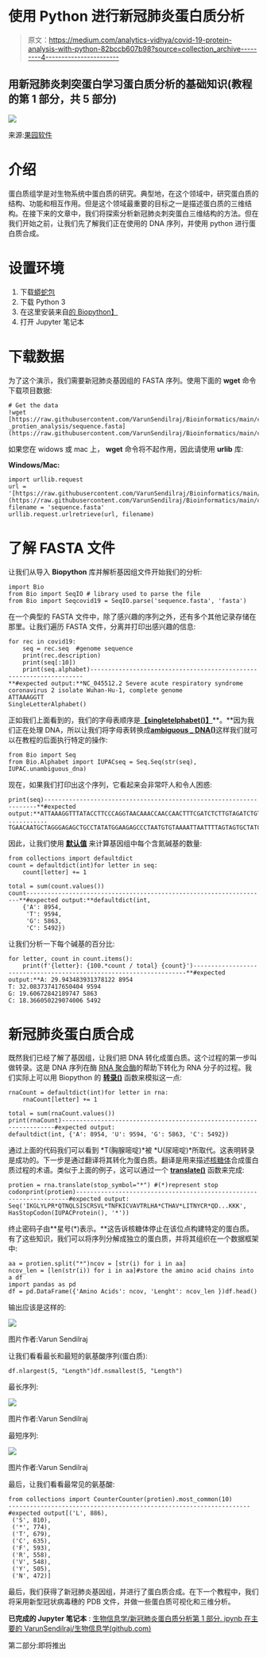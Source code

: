 # 使用 Python 进行新冠肺炎蛋白质分析

> 原文：<https://medium.com/analytics-vidhya/covid-19-protein-analysis-with-python-82bccb607b98?source=collection_archive---------4----------------------->

## 用新冠肺炎刺突蛋白学习蛋白质分析的基础知识(教程的第 1 部分，共 5 部分)

![](img/36eb28d46be9672b8e463f69465194c9.png)

来源:[果园软件](http://www.orchardsoft.com)

# 介绍

蛋白质组学是对生物系统中蛋白质的研究。典型地，在这个领域中，研究蛋白质的结构、功能和相互作用。但是这个领域最重要的目标之一是描述蛋白质的三维结构。在接下来的文章中，我们将探索分析新冠肺炎刺突蛋白三维结构的方法。但在我们开始之前，让我们先了解我们正在使用的 DNA 序列，并使用 python 进行蛋白质合成。

# 设置环境

1.  下载[蟒蛇包](https://docs.anaconda.com/anaconda/install/windows/)
2.  下载 Python 3
3.  在这里安装来自[的 Biopython】](https://anaconda.org/anaconda/biopython)
4.  打开 Jupyter 笔记本

# 下载数据

为了这个演示，我们需要新冠肺炎基因组的 FASTA 序列。使用下面的 **wget** 命令下载项目数据:

```
# Get the data
!wget [https://raw.githubusercontent.com/VarunSendilraj/Bioinformatics/main/covid19_basic _protien_analysis/sequence.fasta](https://raw.githubusercontent.com/VarunSendilraj/Bioinformatics/main/covid19_basic%20_protien_analysis/sequence.fasta)
```

如果您在 widows 或 mac 上， **wget** 命令将不起作用，因此请使用 **urlib** 库:

**Windows/Mac:**

```
import urllib.request
url = '[https://raw.githubusercontent.com/VarunSendilraj/Bioinformatics/main/covid19_basic%20_protien_analysis/sequence.fasta'](https://raw.githubusercontent.com/VarunSendilraj/Bioinformatics/main/covid19_basic%20_protien_analysis/sequence.fasta')
filename = 'sequence.fasta'
urllib.request.urlretrieve(url, filename)
```

# 了解 FASTA 文件

让我们从导入 **Biopython** 库并解析基因组文件开始我们的分析:

```
import Bio
from Bio import SeqIO # library used to parse the file
from Bio import Seqcovid19 = SeqIO.parse('sequence.fasta', 'fasta')
```

在一个典型的 FASTA 文件中，除了感兴趣的序列之外，还有多个其他记录存储在那里。让我们遍历 FASTA 文件，分离并打印出感兴趣的信息:

```
for rec in covid19:
    seq = rec.seq  #genome sequence
    print(rec.description)
    print(seq[:10])
    print(seq.alphabet)--------------------------------------------------------------------
**#expected output:**NC_045512.2 Severe acute respiratory syndrome coronavirus 2 isolate Wuhan-Hu-1, complete genome
ATTAAAGGTT
SingleLetterAlphabet()
```

正如我们上面看到的，我们的字母表顺序是[**【singletelphabet()】**](https://biopython.org/docs/1.75/api/Bio.Alphabet.html)**。**因为我们正在处理 DNA，所以让我们将字母表转换成[**ambiguous _ DNA()**](https://biopython.org/docs/1.75/api/Bio.Alphabet.html)这样我们就可以在教程的后面执行特定的操作:

```
from Bio import Seq
from Bio.Alphabet import IUPACseq = Seq.Seq(str(seq), IUPAC.unambiguous_dna)
```

现在，如果我们打印出这个序列，它看起来会非常吓人和令人困惑:

```
print(seq)--------------------------------------------------------------------**#expected output:**ATTAAAGGTTTATACCTTCCCAGGTAACAAACCAACCAACTTTCGATCTCTTGTAGATCTGTTCTCTAAACGAACTTTAAAATCTGTGTGGCTGTCACTCGGCTGCATGCTTAGTGCACTCACGCAGTATAATTAA
...........
TGAACAATGCTAGGGAGAGCTGCCTATATGGAAGAGCCCTAATGTGTAAAATTAATTTTAGTAGTGCTATCCCCATGTGATTTTAATAGCTTCTTAGGAGAATGACAAAAAAAAAAAAAAAAAAAAAAAAAAAAAA
```

因此，让我们使用 [**默认值**](https://realpython.com/python-defaultdict/) 来计算基因组中每个含氮碱基的数量:

```
from collections import defaultdict
count = defaultdict(int)for letter in seq:
    count[letter] += 1

total = sum(count.values())
count--------------------------------------------------------------------**#expected output:**defaultdict(int,
    {'A': 8954, 
     'T': 9594, 
     'G': 5863, 
     'C': 5492})
```

让我们分析一下每个碱基的百分比:

```
for letter, count in count.items():
    print(f'{letter}: {100.*count / total} {count}')--------------------------------------------------------------------**#expected output:**A: 29.943483931378122 8954
T: 32.083737417650404 9594
G: 19.60672842189747 5863
C: 18.366050229074006 5492
```

# 新冠肺炎蛋白质合成

既然我们已经了解了基因组，让我们把 DNA 转化成蛋白质。这个过程的第一步叫做转录。这是 DNA 序列在酶 [RNA 聚合酶](https://www.bing.com/search?q=RNA+polymerase&filters=sid%3a31ff3089-4479-977c-79a7-5c2469e159c2&form=ENTLNK)的帮助下转化为 RNA 分子的过程。我们实际上可以用 Biopython 的 [**转录()**](http://biopython.org/DIST/docs/tutorial/Tutorial.html#sec24) 函数来模拟这一点:

```
rnaCount = defaultdict(int)for letter in rna:
    rnaCount[letter] += 1

total = sum(rnaCount.values())
print(rnaCount)--------------------------------------------------------------------#expected output:
defaultdict(int, {'A': 8954, 'U': 9594, 'G': 5863, 'C': 5492})
```

通过上面的代码我们可以看到 *T(胸腺嘧啶)*被 *U(尿嘧啶)*所取代。这表明转录是成功的。下一步是通过翻译将其转化为蛋白质。翻译是用来描述[核糖体](https://www.bing.com/search?q=Ribosome&filters=sid%3a195ffa10-9311-01fe-8ce7-9446487ed838&form=ENTLNK)合成蛋白质过程的术语。类似于上面的例子，这可以通过一个 [**translate()**](http://biopython.org/DIST/docs/tutorial/Tutorial.html#sec25) 函数来完成:

```
protien = rna.translate(stop_symbol="*") #(*)represent stop codonprint(protien)--------------------------------------------------------------------#expected output:
Seq('IKGLYLPR*QTNQLSISCRSVL*TNFKICVAVTRLHA*CTHAV*LITNYCR*QD...KKK', HasStopCodon(IUPACProtein(), '*'))
```

终止密码子由**星号(*)表示。**这告诉核糖体停止在该位点构建特定的蛋白质。有了这些知识，我们可以将序列分解成独立的蛋白质，并将其组织在一个数据框架中:

```
aa = protien.split("*")ncov = [str(i) for i in aa]
ncov_len = [len(str(i)) for i in aa]#store the amino acid chains into a df
import pandas as pd
df = pd.DataFrame({'Amino Acids': ncov, 'Lenght': ncov_len })df.head()
```

输出应该是这样的:

![](img/00450a4bdff03938407defdc73ef4732.png)

图片作者:Varun Sendilraj

让我们看看最长和最短的氨基酸序列(蛋白质):

```
df.nlargest(5, "Length")df.nsmallest(5, "Length")
```

最长序列:

![](img/c9d74733c0e29697aeb5afd582a80ec8.png)

图片作者:Varun Sendilraj

最短序列:

![](img/6506499f00d5ccf57259aa26019f1e33.png)

图片作者:Varun Sendilraj

最后，让我们看看最常见的氨基酸:

```
from collections import CounterCounter(protien).most_common(10)
--------------------------------------------------------------------
#expected output[('L', 886),
 ('S', 810),
 ('*', 774),
 ('T', 679),
 ('C', 635),
 ('F', 593),
 ('R', 558),
 ('V', 548),
 ('Y', 505),
 ('N', 472)]
```

最后，我们获得了新冠肺炎基因组，并进行了蛋白质合成。在下一个教程中，我们将采用新型冠状病毒穗的 PDB 文件，并做一些蛋白质可视化和三维分析。

**已完成的 Jupyter 笔记本** : [生物信息学/新冠肺炎蛋白质分析第 1 部分. ipynb 在主要的 VarunSendilraj/生物信息学(github.com)](https://github.com/VarunSendilraj/Bioinformatics/blob/main/covid19_basic%20_protien_analysis/Covid-19%20Protien%20Analysis%20part%201.ipynb)

第二部分:即将推出
